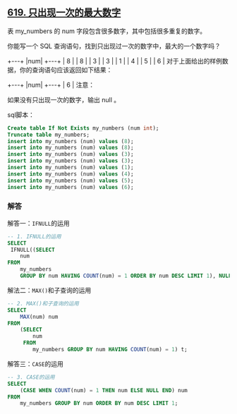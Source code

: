 ## [619. 只出现一次的最大数字](https://leetcode-cn.com/problems/biggest-single-number/)

表 my_numbers 的 num 字段包含很多数字，其中包括很多重复的数字。

你能写一个 SQL 查询语句，找到只出现过一次的数字中，最大的一个数字吗？

+---+
|num|
+---+
| 8 |
| 8 |
| 3 |
| 3 |
| 1 |
| 4 |
| 5 |
| 6 | 
对于上面给出的样例数据，你的查询语句应该返回如下结果：

+---+
|num|
+---+
| 6 |
注意：

如果没有只出现一次的数字，输出 null 。

sql脚本：

```sql
Create table If Not Exists my_numbers (num int);
Truncate table my_numbers;
insert into my_numbers (num) values (8);
insert into my_numbers (num) values (8);
insert into my_numbers (num) values (3);
insert into my_numbers (num) values (3);
insert into my_numbers (num) values (1);
insert into my_numbers (num) values (4);
insert into my_numbers (num) values (5);
insert into my_numbers (num) values (6);
```

### 解答

解答一：`IFNULL`的运用

```sql
-- 1. IFNULL的运用
SELECT 
 IFNULL((SELECT 
	num 
FROM 
	my_numbers 
	GROUP BY num HAVING COUNT(num) = 1 ORDER BY num DESC LIMIT 1), NULL) AS num;
```

解法二：`MAX()`和子查询的运用

```sql
-- 2. MAX()和子查询的运用
SELECT 
	MAX(num) num
FROM 
	(SELECT
		num 
	 FROM 
		my_numbers GROUP BY num HAVING COUNT(num) = 1) t;
```

解答三：`CASE`的运用

```sql
-- 3. CASE的运用
SELECT 
	(CASE WHEN COUNT(num) = 1 THEN num ELSE NULL END) num 
FROM 
	my_numbers GROUP BY num ORDER BY num DESC LIMIT 1;
```

